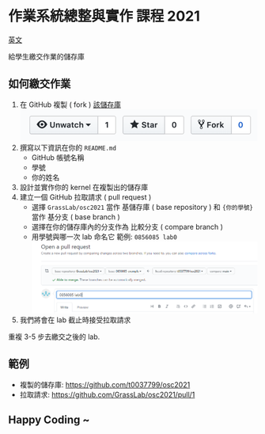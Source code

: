 # 作業系統總整與實作 課程 2021

[英文](README.md)

給學生繳交作業的儲存庫

## 如何繳交作業

1. 在 GitHub 複製 ( fork ) [該儲存庫](https://github.com/GrassLab/osc2021)
    ![](images/fork_button.png)
2. 撰寫以下資訊在你的 `README.md`
    - GitHub 帳號名稱
    - 學號
    - 你的姓名
3. 設計並實作你的 kernel 在複製出的儲存庫
4. 建立一個 GitHub 拉取請求 ( pull request )
    - 選擇 `GrassLab/osc2021` 當作 基儲存庫 ( base repository ) 和 `{你的學號}` 當作 基分支 ( base branch )
    - 選擇在你的儲存庫內的分支作為 比較分支 ( compare branch )
    - 用學號與哪一次 lab 命名它 範例: `0856085 lab0`
    ![](images/pull_request.png)
5. 我們將會在 lab 截止時接受拉取請求

重複 3-5 步去繳交之後的 lab.

## 範例

- 複製的儲存庫: https://github.com/t0037799/osc2021
- 拉取請求: https://github.com/GrassLab/osc2021/pull/1

## Happy Coding ~
